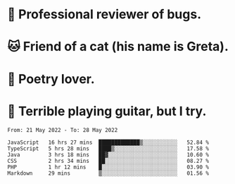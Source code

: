 # 🐛 Professional reviewer of bugs.
# 🐱 Friend of a cat (his name is Greta).
# 📜 Poetry lover.
# 🎸 Terrible playing guitar, but I try.

<!--START_SECTION:waka-->

```text
From: 21 May 2022 - To: 28 May 2022

JavaScript   16 hrs 27 mins  █████████████▒░░░░░░░░░░░   52.84 %
TypeScript   5 hrs 28 mins   ████▒░░░░░░░░░░░░░░░░░░░░   17.58 %
Java         3 hrs 18 mins   ██▓░░░░░░░░░░░░░░░░░░░░░░   10.60 %
CSS          2 hrs 34 mins   ██░░░░░░░░░░░░░░░░░░░░░░░   08.27 %
PHP          1 hr 12 mins    █░░░░░░░░░░░░░░░░░░░░░░░░   03.90 %
Markdown     29 mins         ▒░░░░░░░░░░░░░░░░░░░░░░░░   01.56 %
```

<!--END_SECTION:waka-->
